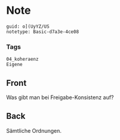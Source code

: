 # Note
```
guid: o](UyYZ/US
notetype: Basic-d7a3e-4ce08
```

### Tags
```
04_koheraenz
Eigene
```

## Front
Was gibt man bei Freigabe-Konsistenz auf?

## Back
Sämtliche Ordnungen.
